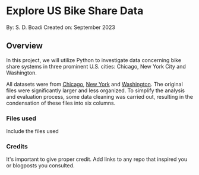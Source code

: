# Explore US Bike Share Data
By: S. D. Boadi
Created on: September 2023

## Overview
In this project, we will utilize Python to investigate data concerning bike share systems in three prominent U.S. cities: Chicago, New York City and Washington.

All datasets were from [Chicago](https://www.divvybikes.com/system-data), [New York](https://www.citibikenyc.com/system-data) and [Washington](https://www.capitalbikeshare.com/system-data).
The original files were significantly larger and less organized. To simplify the analysis and evaluation process, some data cleaning was carried out, resulting in the condensation of these files into six columns.


### Files used
Include the files used

### Credits
It's important to give proper credit. Add links to any repo that inspired you or blogposts you consulted.

